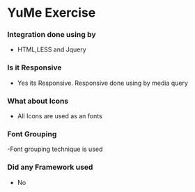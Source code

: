 # YuMe Exercise

### Integration done using by
- HTML,LESS and Jquery

### Is it Responsive
- Yes its Responsive. Responsive done using by media query

### What about Icons
- All Icons are used as an fonts

### Font Grouping
-Font grouping technique is used

### Did any Framework used
- No
